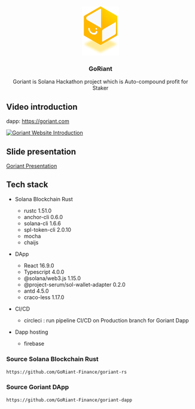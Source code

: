 <!-- PROJECT LOGO -->
<br />
<p align="center">
  <a href="https://goriant.com">
    <img src="images/logo.png" alt="Logo" width="100">
  </a>
  <h3 align="center">GoRiant</h3>
  <p align="center">
    <a align="center">Goriant is Solana Hackathon project which is Auto-compound profit for Staker </a>
  </p>
</p>

## Video introduction
dapp: https://goriant.com

[![Goriant Website Introduction](http://img.youtube.com/vi/t8e4OWXLDQw/default.jpg)](https://youtu.be/t8e4OWXLDQw)

## Slide presentation

[Goriant Presentation](slide/goriant_presentation.pdf)

## Tech stack

- Solana Blockchain Rust

    - rustc 1.51.0
    - anchor-cli 0.6.0    
    - solana-cli 1.6.6
    - spl-token-cli 2.0.10
    - mocha
    - chaijs
    
- DApp
  
    - React 16.9.0
    - Typescript 4.0.0
    - @solana/web3.js 1.15.0 
    - @project-serum/sol-wallet-adapter 0.2.0
    - antd 4.5.0
    - craco-less 1.17.0

- CI/CD

    - circleci : run pipeline CI/CD on Production branch for Goriant Dapp

- Dapp hosting

    - firebase
    

### Source Solana Blockchain Rust

```
https://github.com/GoRiant-Finance/goriant-rs
```

### Source Goriant DApp

```
https://github.com/GoRiant-Finance/goriant-dapp
```

